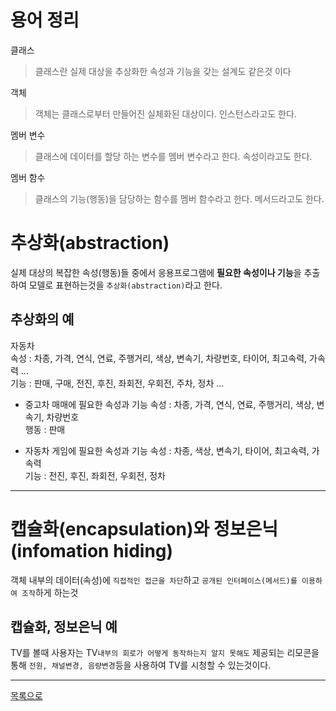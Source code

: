 # 용어 정리

클래스
> 클래스란 실제 대상을 추상화한 속성과 기능을 갖는 설계도 같은것 이다

객체 
> 객체는 클래스로부터 만들어진 실체화된 대상이다. 인스턴스라고도 한다.

멤버 변수
> 클래스에 데이터를 할당 하는 변수를 멤버 변수라고 한다. 속성이라고도 한다.

멤버 함수
> 클래스의 기능(행동)을 담당하는 함수를 멤버 함수라고 한다. 메서드라고도 한다.


# 추상화(abstraction)
실제 대상의 복잡한 속성(행동)들 중에서 응용프로그램에 **필요한 속성이나 기능**을 추출하여 모델로 표현하는것을 `추상화(abstraction)`라고 한다.

## 추상화의 예
자동차  
속성 : 차종, 가격, 연식, 연료, 주행거리, 색상, 변속기, 차량번호, 타이어, 최고속력, 가속력 ...  
기능 : 판매, 구매, 전진, 후진, 좌회전, 우회전, 주차, 정차 ...

- 중고차 매매에 필요한 속성과 기능
속성 : 차종, 가격, 연식, 연료, 주행거리, 색상, 변속기, 차량번호  
행동 : 판매

- 자동차 게임에 필요한 속성과 기능
속성 : 차종, 색상, 변속기, 타이어, 최고속력, 가속력  
기능 : 전진, 후진, 좌회전, 우회전, 정차

---
# 캡슐화(encapsulation)와 정보은닉(infomation hiding)

객체 내부의 데이터(속성)에 `직접적인 접근을 차단`하고 `공개된 인터페이스(메서드)를 이용하여 조작`하게 하는것 

## 캡슐화, 정보은닉 예
TV를 볼때 사용자는 TV`내부의 회로가 어떻게 동작하는지 알지 못해도` 제공되는 리모콘을 통해 `전원, 채널변경, 음량변경`등을 사용하여 TV를 시청할 수 있는것이다.

---
[목록으로](https://github.com/moosin76/cpp_tutorial)